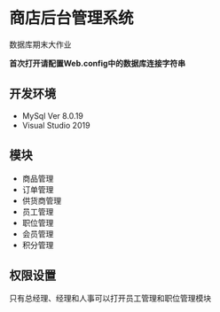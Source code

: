 # 商店后台管理系统

数据库期末大作业

**首次打开请配置Web.config中的数据库连接字符串**

## 开发环境

- MySql  Ver 8.0.19
- Visual Studio 2019

## 模块

- 商品管理
- 订单管理
- 供货商管理
- 员工管理
- 职位管理
- 会员管理
- 积分管理

## 权限设置

只有总经理、经理和人事可以打开员工管理和职位管理模块